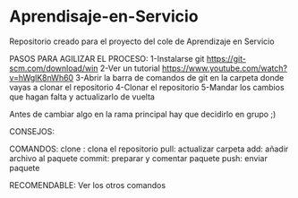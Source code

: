 # Aprendisaje-en-Servicio
Repositorio creado para el proyecto del cole de Aprendizaje en Servicio

PASOS PARA AGILIZAR EL PROCESO:
1-Instalarse git https://git-scm.com/download/win
2-Ver un tutorial https://www.youtube.com/watch?v=hWglK8nWh60
3-Abrir la barra de comandos de git en la carpeta donde vayas a clonar el repositorio
4-Clonar el repositorio
5-Mandar los cambios que hagan falta y actualizarlo de vuelta

Antes de cambiar algo en la rama principal hay que decidirlo en grupo ;)

CONSEJOS:

COMANDOS:
clone <url del proyecto>: clona el repositorio
pull: actualizar carpeta
add: añadir archivo al paquete
commit: preparar y comentar paquete
push: enviar paquete

RECOMENDABLE: Ver los otros comandos
